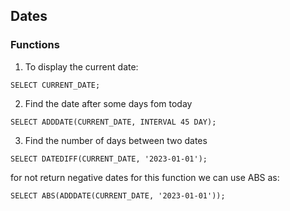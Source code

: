 ## Dates

### Functions

1. To display the current date:
```
SELECT CURRENT_DATE;
```

2. Find the date after some days fom today
```
SELECT ADDDATE(CURRENT_DATE, INTERVAL 45 DAY);
```

3. Find the number of days between two dates
```
SELECT DATEDIFF(CURRENT_DATE, '2023-01-01');
```
for not return negative dates for this function we can use ABS as:
```
SELECT ABS(ADDDATE(CURRENT_DATE, '2023-01-01'));
```
